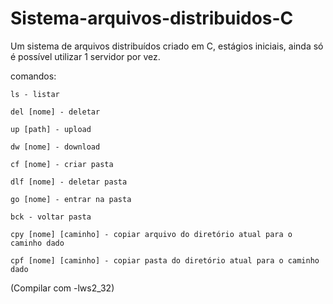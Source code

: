 # Sistema-arquivos-distribuidos-C
 Um sistema de arquivos distribuídos criado em C, estágios iniciais, ainda só é possível utilizar 1 servidor por vez.

 comandos:
 
    ls - listar

    del [nome] - deletar

    up [path] - upload

    dw [nome] - download

    cf [nome] - criar pasta

    dlf [nome] - deletar pasta

    go [nome] - entrar na pasta

    bck - voltar pasta

    cpy [nome] [caminho] - copiar arquivo do diretório atual para o caminho dado

    cpf [nome] [caminho] - copiar pasta do diretório atual para o caminho dado




(Compilar com -lws2_32)